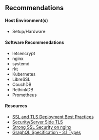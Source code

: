 ## Recommendations




#### Host Environment(s)

+   Setup/Hardware



#### Software Recommendations


+   letsencrypt
+   nginx
+   systemd
+   rkt
+   Kubernetes
+   LibreSSL
+   CouchDB
+   RethinkDB
+   Prometheus



#### Resources

+   [SSL and TLS Deployment Best Practices](https://github.com/ssllabs/research/wiki/SSL-and-TLS-Deployment-Best-Practices)
+   [Security/Server Side TLS](https://wiki.mozilla.org/Security/Server_Side_TLS)
+   [Strong SSL Security on nginx](https://raymii.org/s/tutorials/Strong_SSL_Security_On_nginx.html)
+   [GraphQL Specification - 3.1 Types](https://facebook.github.io/graphql/#sec-Types)

